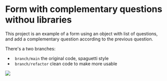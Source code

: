 # Form with complementary questions withou libraries

This project is an example of a form using an object with list of questions, and add a complementary question according to the previous question.

There's a two branches:

- ` branch/main` the original code, spaguetti style
- ` branch/refactor` clean code to make more usable

![](https://i.ibb.co/9VnKcsk/poll-cristian-alexis-orozco-benjumea.png)
